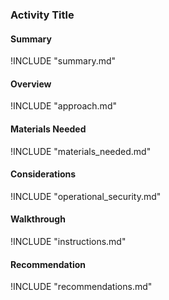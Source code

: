 ### Activity Title

#### Summary
!INCLUDE "summary.md"

#### Overview
!INCLUDE "approach.md"

#### Materials Needed
!INCLUDE "materials_needed.md"

#### Considerations
!INCLUDE "operational_security.md"

#### Walkthrough
!INCLUDE "instructions.md"

#### Recommendation
!INCLUDE "recommendations.md"


